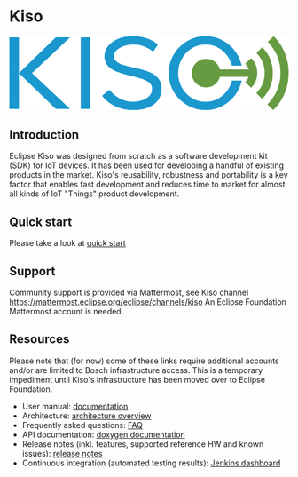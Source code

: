 # Kiso #
![Kiso logo](./docs/doxygen/Kiso-logo.png)

## Introduction ##
Eclipse Kiso was designed from scratch as a software development kit (SDK) for IoT devices. It has been used for developing a handful of existing products in the market. Kiso's reusability, robustness and portability is a key factor that enables fast development and reduces time to market for almost all kinds of IoT "Things" product development.

## Quick start ##
Please take a look at [quick start](http://kiso.rempler.de:1313/3.-user-guide/quick_start/)

## Support ##
Community support is provided via Mattermost, see Kiso channel https://mattermost.eclipse.org/eclipse/channels/kiso
An Eclipse Foundation Mattermost account is needed.

## Resources ##
Please note that (for now) some of these links require additional accounts and/or are limited to Bosch infrastructure access. This is a temporary impediment until Kiso's infrastructure has been moved over to Eclipse Foundation.
* User manual: [documentation](http://kiso.rempler.de:1313/)
* Architecture: [architecture overview](http://kiso.rempler.de:1313/2.-concepts/overall_architecture/#overall-architecture)
* Frequently asked questions: [FAQ](http://kiso.rempler.de:1313/6.%20Frequently%20asked%20questions/)
* API documentation: [doxygen documentation](http://kiso.rempler.de:8080/)
* Release notes (inkl. features, supported reference HW and known issues): [release notes](https://github.com/Bosch-AE-SW/cddk-oss/blob/master/RELEASE_NOTES.md)
* Continuous integration (automated testing results): [Jenkins dashboard](https://rb-jmaas.de.bosch.com/software-campus/view/Kiso-Dashboard/)
